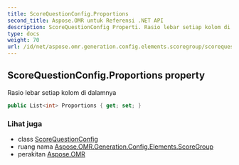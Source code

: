 ```yaml
---
title: ScoreQuestionConfig.Proportions
second_title: Aspose.OMR untuk Referensi .NET API
description: ScoreQuestionConfig Properti. Rasio lebar setiap kolom di dalamnya
type: docs
weight: 70
url: /id/net/aspose.omr.generation.config.elements.scoregroup/scorequestionconfig/proportions/
---
```

## ScoreQuestionConfig.Proportions property

Rasio lebar setiap kolom di dalamnya

```csharp
public List<int> Proportions { get; set; }
```

### Lihat juga

* class [ScoreQuestionConfig](../)
* ruang nama [Aspose.OMR.Generation.Config.Elements.ScoreGroup](../../scorequestionconfig/)
* perakitan [Aspose.OMR](../../../)


